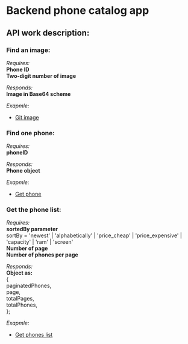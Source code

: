# Backend phone catalog app  

## API work description:  

### Find an image:  
*Requires:*  
**Phone ID**  
**Two-digit number of image**  

*Responds:*  
**Image in Base64 scheme**  

*Exapmle:*  
- [Git image](https://hope-it-works.netlify.app/.netlify/functions/server/public/34/02)  

### Find one phone:  
*Requires:*  
**phoneID**  

*Responds:*  
**Phone object**  

*Exapmle:*  
- [Get phone](https://hope-it-works.netlify.app/.netlify/functions/server/phones/34)  

### Get the phone list:  
*Requires:*  
**sortedBy parameter**  
sortBy = 'newest' | 'alphabetically' | 'price_cheap' | 'price_expensive' | 'capacity' | 'ram' | 'screen'  
**Number of page**  
**Number of phones per page**  

*Responds:*  
**Object as:**  
{  
  paginatedPhones,  
  page,  
  totalPages,  
  totalPhones,  
};  

*Exapmle:*  
- [Get phones list](https://hope-it-works.netlify.app/.netlify/functions/server/phones?sortedby=price_expensive&page=1&phonesQuantity=1)  

